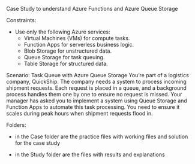 Case Study to understand Azure Functions and Azure Queue Storage

Constraints:
- Use only the following Azure services:
    - Virtual Machines (VMs) for compute tasks.
    - Function Apps for serverless business logic.
    - Blob Storage for unstructured data.
    - Queue Storage for task queuing.
    - Table Storage for structured data.

Scenario: Task Queue with Azure Queue Storage
You’re part of a logistics company, QuickShip. The company needs a system to process incoming shipment requests. Each request is placed in a queue, and a background process handles them one by one to ensure no request is missed. Your manager has asked you to implement a system using Queue Storage and Function Apps to automate this task processing. You need to ensure it scales during peak hours when shipment requests flood in.


Folders:

- in the Case folder are the practice files with working files and solution for the case study

- in the Study folder are the files with results and explanations 